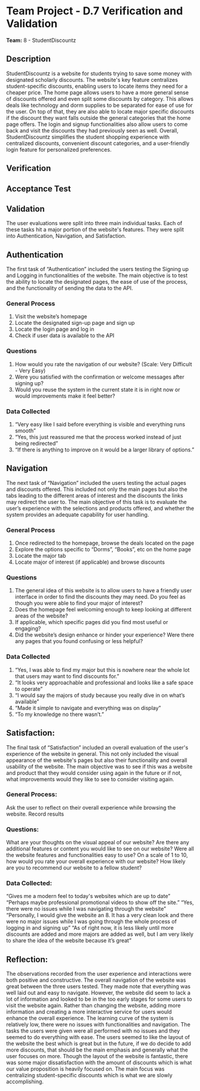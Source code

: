 # Team Project - D.7 Verification and Validation

**Team:** 8 - StudentDiscountz

## Description
StudentDiscountz is a website for students trying to save some money with designated scholarly discounts. The website's key feature centralizes student-specific discounts, enabling users to locate items they need for a cheaper price. The home page allows users to have a more general sense of discounts offered and even split some discounts by category. This allows deals like technology and dorm supplies to be separated for ease of use for the user. On top of that, they are also able to locate major specific discounts if the discount they want falls outside the general categories that the home page offers. The login and signup functionalities also allow users to come back and visit the discounts they had previously seen as well. Overall, StudentDiscountz simplifies the student shopping experience with centralized discounts, convenient discount categories, and a user-friendly login feature for personalized preferences. 

## Verification

## Acceptance Test

## Validation

The user evaluations were split into three main individual tasks. Each of these tasks hit a major portion of the website's features. They were split into Authentication, Navigation, and Satisfaction.

## Authentication
The first task of “Authentication” included the users testing the Signing up and Logging in functionalities of the website. The main objective is to test the ability to locate the designated pages, the ease of use of the process, and the functionality of sending the data to the API.

### General Process ###
1. Visit the website’s homepage
2. Locate the designated sign-up page and sign up
3. Locate the login page and log in
4. Check if user data is available to the API

### Questions ###
1. How would you rate the navigation of our website? (Scale: Very Difficult - Very Easy)
2. Were you satisfied with the confirmation or welcome messages after signing up?
3. Would you reuse the system in the current state it is in right now or would improvements make it feel better?

### Data Collected ### 
1. “Very easy like I said before everything is visible and everything runs smooth”
2. “Yes, this just reassured me that the process worked instead of just being redirected”
3. “If there is anything to improve on it would be a larger library of options.”

## Navigation 
The next task of “Navigation” included the users testing the actual pages and discounts offered. This included not only the main pages but also the tabs leading to the different areas of interest and the discounts the links may redirect the user to. The main objective of this task is to evaluate the user’s experience with the selections and products offered, and whether the system provides an adequate capability for user handling. 

### General Process ###
1. Once redirected to the homepage, browse the deals located on the page
2. Explore the options specific to “Dorms”, “Books”, etc on the home page
3. Locate the major tab
4. Locate major of interest (if applicable) and browse discounts

### Questions ### 
1. The general idea of this website is to allow users to have a friendly user interface in order to find the discounts they may need. Do you feel as though you were able to find your major of interest? 
2. Does the homepage feel welcoming enough to keep looking at different areas of the website? 
3. If applicable, which specific pages did you find most useful or engaging?
4. Did the website’s design enhance or hinder your experience?
Were there any pages that you found confusing or less helpful? 

### Data Collected ### 
1. “Yes, I was able to find my major but this is nowhere near the whole lot that users may want to find discounts for.”
2. “It looks very approachable and professional and looks like a safe space to operate”
3. “I would say the majors of study because you really dive in on what’s available”
4. “Made it simple to navigate and everything was on display”
5. “To my knowledge no there wasn’t.”

## Satisfaction: 
The final task of “Satisfaction” included an overall evaluation of the user's experience of the website in general. This not only included the visual appearance of the website's pages but also their functionality and overall usability of the website. The main objective was to see if this was a website and product that they would consider using again in the future or if not, what improvements would they like to see to consider visiting again. 

### General Process: ###
Ask the user to reflect on their overall experience while browsing the website. 
Record results 

### Questions: ###
What are your thoughts on the visual appeal of our website?
Are there any additional features or content you would like to see on our website?
Were all the website features and functionalities easy to use?
On a scale of 1 to 10, how would you rate your overall experience with our website?
How likely are you to recommend our website to a fellow student?

### Data Collected: ###
“Gives me a modern feel to today's websites which are up to date”
“Perhaps maybe professional promotional videos to show off the site.”
“Yes, there were no issues while I was navigating through the website”
“Personally, I would give the website an 8. It has a very clean look and there were no major issues while I was going through the whole process of logging in and signing up”
“As of right now, it is less likely until more discounts are added and more majors are added as well, but I am very likely to share the idea of the website because it’s great”


## Reflection:
The observations recorded from the user experience and interactions were both positive and constructive. The overall navigation of the website was great between the three users tested. They made note that everything was well laid out and easy to navigate. However, the website did seem to lack a lot of information and looked to be in the too early stages for some users to visit the website again. Rather than changing the website, adding more information and creating a more interactive service for users would enhance the overall experience. The learning curve of the system is relatively low, there were no issues with functionalities and navigation. The tasks the users were given were all performed with no issues and they seemed to do everything with ease. The users seemed to like the layout of the website the best which is great but in the future, if we do decide to add more discounts, that should be the main emphasis and generally what the user focuses on more. Though the layout of the website is fantastic, there was some major dissatisfaction with the amount of discounts which is what our value proposition is heavily focused on. The main focus was centralizing student-specific discounts which is what we are slowly accomplishing. 


